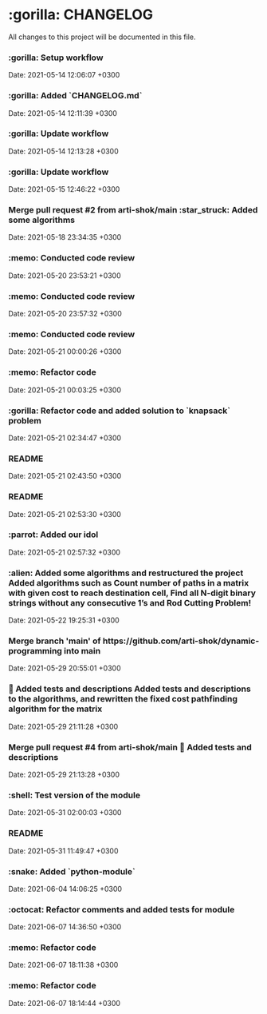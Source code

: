 <h1> :gorilla: CHANGELOG </h1>
All changes to this project will be documented in this file. 

<h3>:gorilla: Setup workflow</h3>Date: 2021-05-14 12:06:07 +0300
<h3>:gorilla: Added `CHANGELOG.md` </h3>Date: 2021-05-14 12:11:39 +0300
<h3>:gorilla: Update workflow</h3>Date: 2021-05-14 12:13:28 +0300
<h3>:gorilla: Update workflow </h3>Date: 2021-05-15 12:46:22 +0300
<h3>Merge pull request #2 from arti-shok/main :star_struck: Added some algorithms</h3>Date: 2021-05-18 23:34:35 +0300
<h3>:memo: Conducted code review </h3>Date: 2021-05-20 23:53:21 +0300
<h3>:memo: Conducted code review </h3>Date: 2021-05-20 23:57:32 +0300
<h3>:memo: Conducted code review </h3>Date: 2021-05-21 00:00:26 +0300
<h3>:memo: Refactor code </h3>Date: 2021-05-21 00:03:25 +0300
<h3>:gorilla: Refactor code and added solution to `knapsack` problem </h3>Date: 2021-05-21 02:34:47 +0300
<h3>README</h3>Date: 2021-05-21 02:43:50 +0300
<h3>README</h3>Date: 2021-05-21 02:53:30 +0300
<h3>:parrot: Added our idol </h3>Date: 2021-05-21 02:57:32 +0300
<h3>:alien: Аdded some algorithms and restructured the project Added algorithms such as Count number of paths in a matrix with given cost to reach destination cell, Find all N-digit binary strings without any consecutive 1’s and Rod Cutting Problem! </h3>Date: 2021-05-22 19:25:31 +0300
<h3>Merge branch 'main' of https://github.com/arti-shok/dynamic-programming into main </h3>Date: 2021-05-29 20:55:01 +0300
<h3>🏓 Added tests and descriptions Added tests and descriptions to the algorithms, and rewritten the fixed cost pathfinding algorithm for the matrix </h3>Date: 2021-05-29 21:11:28 +0300
<h3>Merge pull request #4 from arti-shok/main 🏓 Added tests and descriptions</h3>Date: 2021-05-29 21:13:28 +0300
<h3>:shell: Test version of the module </h3>Date: 2021-05-31 02:00:03 +0300
<h3>README</h3>Date: 2021-05-31 11:49:47 +0300
<h3>:snake: Added `python-module` </h3>Date: 2021-06-04 14:06:25 +0300
<h3>:octocat: Refactor comments and added tests for module </h3>Date: 2021-06-07 14:36:50 +0300
<h3>:memo: Refactor code </h3>Date: 2021-06-07 18:11:38 +0300
<h3>:memo: Refactor code </h3>Date: 2021-06-07 18:14:44 +0300
